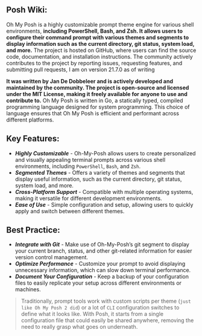 ## Posh Wiki:


Oh My Posh is a highly customizable prompt theme engine for various shell environments, **including PowerShell, Bash, and Zsh. It allows users to configure their command prompt with various themes and segments to display information such as the current directory, git status, system load, and more.** The project is hosted on GitHub, where users can find the source code, documentation, and installation instructions. The community actively contributes to the project by reporting issues, requesting features, and submitting pull requests, I am on version 21.7.0 as of writing 

**It was written by Jan De Dobbeleer and is actively developed and maintained by the community. The project is open-source and licensed under the MIT License, making it freely available for anyone to use and contribute to.** Oh My Posh is written in Go, a statically typed, compiled programming language designed for system programming. This choice of language ensures that Oh My Posh is efficient and performant across different platforms. 


## Key Features:

- ***Highly Customizable*** - Oh-My-Posh allows users to create personalized and visually appealing terminal prompts across various shell environments, including `PowerShell`, `Bash`, and `Zsh`.
- ***Segmented Themes*** - Offers a variety of themes and segments that display useful information, such as the current directory, git status, system load, and more.
- ***Cross-Platform Support*** - Compatible with multiple operating systems, making it versatile for different development environments.
- ***Ease of Use*** - Simple configuration and setup, allowing users to quickly apply and switch between different themes.  

## Best Practice:

- ***Integrate with Git*** - Make use of Oh-My-Posh’s git segment to display your current branch, status, and other git-related information for easier version control management.
- ***Optimize Performance*** - Customize your prompt to avoid displaying unnecessary information, which can slow down terminal performance.
- ***Document Your Configuration*** - Keep a backup of your configuration files to easily replicate your setup across different environments or machines.


 >Traditionally, prompt tools work with custom scripts per theme (`just like Oh My Posh 2 did`) or a lot of `CLI` configuration switches to define what it looks like. With Posh, it starts from a single configuration file that could easily be shared anywhere, removing the need to really grasp what goes on underneath. 
